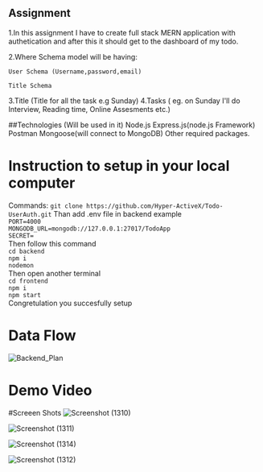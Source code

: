 

## Assignment
1.In this assignment I have to create full stack MERN application with authetication and after this it should get to the dashboard of my todo.

2.Where Schema model will be having:

    User Schema (Username,password,email)

    Title Schema

3.Title (Title for all the task e.g Sunday)
4.Tasks ( eg. on Sunday I'll do Interview, Reading time, Online Assesments etc.)

##Technologies (Will be used in it)
Node.js
Express.js(node.js Framework)
Postman
Mongoose(will connect to MongoDB)
Other required packages.

# Instruction to setup in your local computer

Commands:
        `git clone https://github.com/Hyper-ActiveX/Todo-UserAuth.git` 
Than add .env file in backend example  
        `PORT=4000`  
        `MONGODB_URL=mongodb://127.0.0.1:27017/TodoApp`  
        `SECRET=`    
Then follow this command  
        `cd backend`  
        `npm i`  
        `nodemon`  
Then open another terminal   
        `cd frontend`  
        `npm i`  
        `npm start`  
Congretulation you succesfully setup  

# Data Flow 

![Backend_Plan](https://github.com/Hyper-ActiveX/Todo-UserAuth/assets/99456220/189dd73a-4927-4572-9d4a-f53ef934691c)

# Demo Video


#Screeen Shots
![Screenshot (1310)](https://github.com/Hyper-ActiveX/Todo-UserAuth/assets/99456220/6ccc574d-e785-42e1-a24e-7dadfabc94a9)





![Screenshot (1311)](https://github.com/Hyper-ActiveX/Todo-UserAuth/assets/99456220/2eac6014-2859-47b9-9d80-f56f744889e2)


![Screenshot (1314)](https://github.com/Hyper-ActiveX/Todo-UserAuth/assets/99456220/691d4cb0-0d16-49a0-a108-a9c9eb784000)


![Screenshot (1312)](https://github.com/Hyper-ActiveX/Todo-UserAuth/assets/99456220/a6663805-4f1e-40b2-88ef-62f4ae665310)


